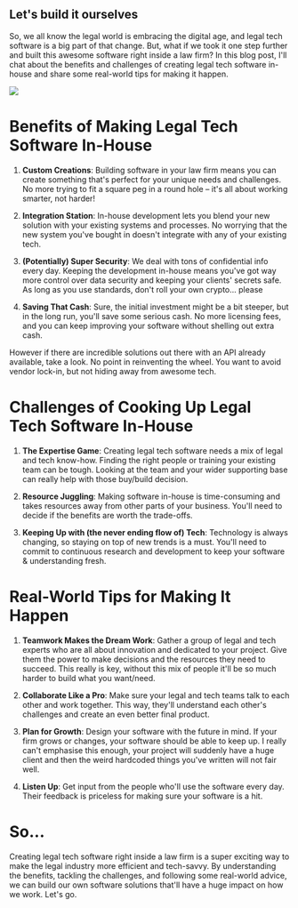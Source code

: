 ## Let's build it ourselves

So, we all know the legal world is embracing the digital age, and legal tech software is a big part of that change. But, what if we took it one step further and built this awesome software right inside a law firm? In this blog post, I'll chat about the benefits and challenges of creating legal tech software in-house and share some real-world tips for making it happen.

<img src="https://media.tenor.com/vb-Dh83JXycAAAAd/yikes-gif.gif" />

# Benefits of Making Legal Tech Software In-House

1. **Custom Creations**: Building software in your law firm means you can create something that's perfect for your unique needs and challenges. No more trying to fit a square peg in a round hole – it's all about working smarter, not harder!

2. **Integration Station**: In-house development lets you blend your new solution with your existing systems and processes. No worrying that the new system you've bought in doesn't integrate with any of your existing tech.

3. **(Potentially) Super Security**: We deal with tons of confidential info every day. Keeping the development in-house means you've got way more control over data security and keeping your clients' secrets safe. As long as you use standards, don't roll your own crypto... please

4. **Saving That Cash**: Sure, the initial investment might be a bit steeper, but in the long run, you'll save some serious cash. No more licensing fees, and you can keep improving your software without shelling out extra cash. 

However if there are incredible solutions out there with an API already available, take a look. No point in reinventing the wheel. You want to avoid vendor lock-in, but not hiding away from awesome tech.

# Challenges of Cooking Up Legal Tech Software In-House

1. **The Expertise Game**: Creating legal tech software needs a mix of legal and tech know-how. Finding the right people or training your existing team can be tough. Looking at the team and your wider supporting base can really help with those buy/build decision.

2. **Resource Juggling**: Making software in-house is time-consuming and takes resources away from other parts of your business. You'll need to decide if the benefits are worth the trade-offs.

3. **Keeping Up with (the never ending flow of) Tech**: Technology is always changing, so staying on top of new trends is a must. You'll need to commit to continuous research and development to keep your software & understanding fresh.

# Real-World Tips for Making It Happen

1. **Teamwork Makes the Dream Work**: Gather a group of legal and tech experts who are all about innovation and dedicated to your project. Give them the power to make decisions and the resources they need to succeed. This really is key, without this mix of people it'll be so much harder to build what you want/need.

2. **Collaborate Like a Pro**: Make sure your legal and tech teams talk to each other and work together. This way, they'll understand each other's challenges and create an even better final product.

3. **Plan for Growth**: Design your software with the future in mind. If your firm grows or changes, your software should be able to keep up. I really can't emphasise this enough, your project will suddenly have a huge client and then the weird hardcoded things you've written will not fair well.

4. **Listen Up**: Get input from the people who'll use the software every day. Their feedback is priceless for making sure your software is a hit.

# So...

Creating legal tech software right inside a law firm is a super exciting way to make the legal industry more efficient and tech-savvy. By understanding the benefits, tackling the challenges, and following some real-world advice, we can build our own software solutions that'll have a huge impact on how we work. Let's go.
